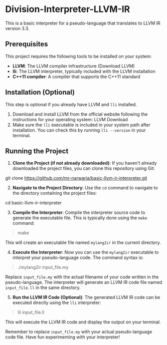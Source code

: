 # Division-Interpreter-LLVM-IR

This is a basic interpreter for a pseudo-language that translates to LLVM IR version 3.3.

## Prerequisites

This project requires the following tools to be installed on your system:
- **LLVM**: The LLVM compiler infrastructure (Download LLVM)
- **lli**: The LLVM interpreter, typically included with the LLVM installation
- **C++11 compiler**: A compiler that supports the C++11 standard

## Installation (Optional)

This step is optional if you already have LLVM and `lli` installed.
1. Download and install LLVM from the official website following the instructions for your operating system: LLVM Download
2. Make sure the `lli` executable is included in your system path after installation. You can check this by running `lli --version` in your terminal.

## Running the Project

1. **Clone the Project (if not already downloaded)**:
   If you haven't already downloaded the project files, you can clone this repository using Git:

git clone https://github.com/mr-narwaria/basic-llvm-ir-interpreter.git


2. **Navigate to the Project Directory**:
Use the `cd` command to navigate to the directory containing the project files:

cd basic-llvm-ir-interpreter


3. **Compile the Interpreter**:
Compile the interpreter source code to generate the executable file. This is typically done using the `make` command:

>make

This will create an executable file named `mylang2ir` in the current directory.

4. **Execute the Interpreter**:
Now you can use the `mylang2ir` executable to interpret your pseudo-language code. The command syntax is:

>./mylang2ir input_file.my

Replace `input_file.my` with the actual filename of your code written in the pseudo-language.
The interpreter will generate an LLVM IR code file named `input_file.ll` in the same directory.

5. **Run the LLVM IR Code (Optional)**:
The generated LLVM IR code can be executed directly using the `lli` interpreter:

>lli input_file.ll

This will execute the LLVM IR code and display the output on your terminal.

Remember to replace `input_file.my` with your actual pseudo-language code file. Have fun experimenting with your interpreter!

